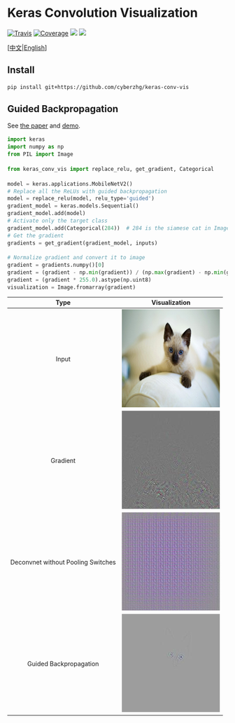 # Keras Convolution Visualization

[![Travis](https://travis-ci.com/CyberZHG/keras-conv-vis.svg?branch=master)](https://travis-ci.org/CyberZHG/keras-conv-vis)
[![Coverage](https://coveralls.io/repos/github/CyberZHG/keras-conv-vis/badge.svg?branch=master)](https://coveralls.io/github/CyberZHG/keras-conv-vis)
![](https://img.shields.io/badge/keras-tensorflow-blue.svg)
![](https://img.shields.io/badge/keras-tf.keras-blue.svg)

\[[中文](https://github.com/CyberZHG/keras-conv-vis/blob/master/README.zh-CN.md)|[English](https://github.com/CyberZHG/keras-conv-vis/blob/master/README.md)\]

## Install

```bash
pip install git+https://github.com/cyberzhg/keras-conv-vis
```

## Guided Backpropagation

See [the paper](https://arxiv.org/pdf/1412.6806.pdf) and [demo](./demo/guided_backpropagation.py).

```python
import keras
import numpy as np
from PIL import Image

from keras_conv_vis import replace_relu, get_gradient, Categorical

model = keras.applications.MobileNetV2()
# Replace all the ReLUs with guided backpropagation
model = replace_relu(model, relu_type='guided')
gradient_model = keras.models.Sequential()
gradient_model.add(model)
# Activate only the target class
gradient_model.add(Categorical(284))  # 284 is the siamese cat in ImageNet
# Get the gradient
gradients = get_gradient(gradient_model, inputs)

# Normalize gradient and convert it to image
gradient = gradients.numpy()[0]
gradient = (gradient - np.min(gradient)) / (np.max(gradient) - np.min(gradient) + 1e-4)
gradient = (gradient * 255.0).astype(np.uint8)
visualization = Image.fromarray(gradient)
```

| Type | Visualization |
|:-:|:-:|
| Input | <img src="https://github.com/CyberZHG/keras-conv-vis/raw/master/samples/cat.jpg" width="224" height="224" /> |
| Gradient | <img src="https://github.com/CyberZHG/keras-conv-vis/raw/master/samples/cat_gradient_relevant.jpg" width="224" height="224" /> |
| Deconvnet without Pooling Switches | <img src="https://github.com/CyberZHG/keras-conv-vis/raw/master/samples/cat_deconvnet_relevant.jpg" width="224" height="224" /> |
| Guided Backpropagation | <img src="https://github.com/CyberZHG/keras-conv-vis/raw/master/samples/cat_guided_relevant.jpg" width="224" height="224" /> |
